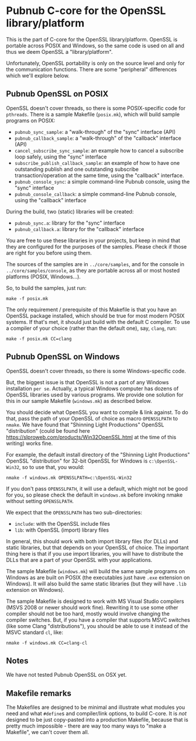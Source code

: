 # Pubnub C-core for the OpenSSL library/platform

This is the part of C-core for the OpenSSL library/platform.  OpenSSL
is portable across POSIX and Windows, so the same code is used on all
and thus we deem OpenSSL a "library/platform".

Unfortunately, OpenSSL portability is only on the source level and
only for the communication functions. There are some "peripheral" 
differences which we'll explore below.


## Pubnub OpenSSL on POSIX

OpenSSL doesn't cover threads, so there is some POSIX-specific code
for `pthreads`. There is a sample Makefile (`posix.mk`), which will 
build sample programs on  POSIX:

- `pubnub_sync_sample`: a "walk-through" of the "sync" interface (API)
- `pubnub_callback_sample`: a "walk-through" of the "callback"
	interface (API)
- `cancel_subscribe_sync_sample`: an example how to cancel a subscribe
  loop safely, using the "sync" interface
- `subscribe_publish_callback_sample`: an example of how to have one
  outstanding publish and one outstanding subscribe transaction/operation
  at the same time, using the "callback" interface.
- `pubnub_console_sync`: a simple command-line Pubnub console, using
  the "sync" interface
- `pubnub_console_callback`: a simple command-line Pubnub console, using
  the "callback" interface

During the build, two (static) libraries will be created:

- `pubnub_sync.a`: library for the "sync" interface
- `pubnub_callback.a`: library for the "callback" interface

You are free to use these libraries in your projects, but keep in mind
that they are configured for the purposes of the samples. Please check
if those are right for you before using them.


The sources of the samples are in `../core/samples`, and for the
console in `../core/samples/console`, as they are portable across all
or most hosted platforms (POSIX, Windows...).

So, to build the samples, just run:

	make -f posix.mk
	
The only requirement / prerequisite of this Makefile is that you have
an OpenSSL package installed, which should be true for most modern
POSIX systems. If that's met, it should just build with the default C
compiler. To use a compiler of your choice (rather than the default
one), say, `clang`, run:

	make -f posix.mk CC=clang

## Pubnub OpenSSL on Windows

OpenSSL doesn't cover threads, so there is some Windows-specific code. 

But, the biggest issue is that OpenSSL is not a part of any Windows installation
`per se`. Actually, a typical Windows computer has dozens of OpenSSL libraries
used by various programs. We provide one solution for this in our sample
Makefile (`windows.mk`) as described below.

You should decide what OpenSSL you want to compile & link against. To do
that, pass the path of your OpenSSL of choice as macro `OPENSSLPATH` to
`nmake`. We have found that "Shinning Light Productions" OpenSSL "distribution"
(could be found here https://slproweb.com/products/Win32OpenSSL.html
at the time of this writing) works fine.

For example, the default install directory of the "Shinning Light Productions" 
OpenSSL "distribution" for 32-bit OpenSSL for Windows is 
`c:\OpenSSL-Win32`, so to use that, you would:

	nmake -f windows.mk OPENSSLPATH=c:\OpenSSL-Win32

If you don't pass `OPENSSLPATH`, it will use a default, which might not be
good for you, so please check the default in `windows.mk` before invoking 
nmake without setting `OPENSSLPATH`.

We expect that the `OPENSSLPATH` has two sub-directories:

- `include`: with the OpenSSL include files
- `lib`: with OpenSSL (import) library files

In general, this should work with both import library files (for DLLs) and
static libraries, but that depends on your OpenSSL of choice. The important
thing here is that if you use import libraries, you will have to distribute
the DLLs that are a part of your OpenSSL with your applications.
	
The sample Makefile (`windows.mk`) will build the same sample 
programs on Windows as are built on POSIX (the executables just have 
`.exe` extension on Windows). It will also build the same static
libraries (but they will have `.lib` extension on Windows).

The sample Makefile is designed to work with MS Visual Studio compilers
(MSVS 2008 or newer should work fine). Rewriting it to use some other
compiler should not be too hard, mostly would involve changing the compiler
switches. But, if you have a compiler that supports MSVC switches
(like some Clang "distributions"), you should be able to use it instead
of the MSVC standard  `cl`, like:

	nmake -f windows.mk CC=clang-cl

## Notes

We have not tested Pubnub OpenSSL on OSX yet.

## Makefile remarks

The Makefiles are designed to be minimal and illustrate what modules
you need and what `#define`s and compiler/link options, to build
C-core. It is _not_ designed to be just copy-pasted into a production
Makefile, because that is pretty much impossible - there are way too
many ways to "make a Makefile", we can't cover them all.
